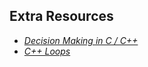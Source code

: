 ## Extra Resources

- [_Decision Making in C / C++_](https://www.geeksforgeeks.org/decision-making-c-cpp/)
- [_C++ Loops_](https://www.geeksforgeeks.org/cpp-loops/)
